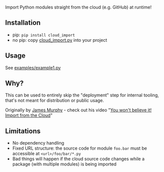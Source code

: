 Import Python modules straight from the cloud (e.g. GitHub) at runtime!

## Installation
* pip: `pip install cloud_import`
* no pip: copy [cloud_import.py](cloud_import/could_import.py) into your project

## Usage
See [examples/example1.py](examples/example1.py)

## Why?
This can be used to entirely skip the "deployment" step for internal tooling, that's not meant for distribution or public usage.

Originally by [James Murphy](https://github.com/mCodingLLC/VideosSampleCode/blob/master/videos/133_cloud_imports/cloud_imports.py) - check out his video "[You won't believe it! Import from the Cloud](https://www.youtube.com/watch?v=2f7YKoOU6_g)"  

## Limitations
* No dependency handling
* Fixed URL structure: the source code for module `foo.bar` must be accessible at `<url>/foo/bar/*.py`
* Bad things will happen if the cloud source code changes while a package (with multiple modules) is being imported 
